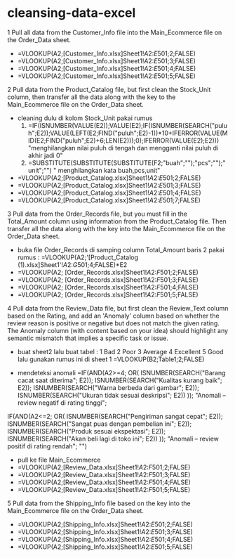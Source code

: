 # cleansing-data-excel

1	Pull all data from the Customer_Info file into the Main_Ecommerce file on the Order_Data sheet.
 - =VLOOKUP(A2;[Customer_Info.xlsx]Sheet1!$A$2:$E$501;2;FALSE)
 - =VLOOKUP(A2;[Customer_Info.xlsx]Sheet1!$A$2:$E$501;3;FALSE)
 - =VLOOKUP(A2;[Customer_Info.xlsx]Sheet1!$A$2:$E$501;4;FALSE)
 - =VLOOKUP(A2;[Customer_Info.xlsx]Sheet1!$A$2:$E$501;5;FALSE)

2 Pull data from the Product_Catalog file, but first clean the Stock_Unit column, then transfer all the data along with the key to the Main_Ecommerce file on the Order_Data sheet.	
 - cleaning dulu di kolom Stock_Unit pakai rumus
   1. =IF(ISNUMBER(VALUE(E2));VALUE(E2);IF(ISNUMBER(SEARCH("puluh";E2));VALUE(LEFT(E2;FIND("puluh";E2)-1))*10+IFERROR(VALUE(MID(E2;FIND("puluh";E2)+6;LEN(E2)));0);IFERROR(VALUE(E2);E2))) "menghilangkan nilai puluh di tengah dan mengganti nilai puluh di akhir jadi 0"
   2. =SUBSTITUTE(SUBSTITUTE(SUBSTITUTE(F2;"buah";"");"pcs";"");"unit";"")  " menghilangkan kata buah,pcs,unit"
 - =VLOOKUP(A2;[Product_Catalog.xlsx]Sheet1!$A$2:$E$501;2;FALSE)
 - =VLOOKUP(A2;[Product_Catalog.xlsx]Sheet1!$A$2:$E$501;3;FALSE)
 - =VLOOKUP(A2;[Product_Catalog.xlsx]Sheet1!$A$2:$E$501;4;FALSE)
 - =VLOOKUP(A2;[Product_Catalog.xlsx]Sheet1!$A$2:$E$501;7;FALSE)

3	Pull data from the Order_Records file, but you must fill in the Total_Amount column using information from the Product_Catalog file. Then transfer all the data along with the  key into the Main_Ecommerce file on the Order_Data sheet. 
 - buka file  Order_Records di samping column Total_Amount baris 2 pakai rumus :  =VLOOKUP(A2;'[Product_Catalog (1).xlsx]Sheet1'!$A$2:$G$501;4;FALSE)*E2
 - =VLOOKUP(A2; [Order_Records.xlsx]Sheet1!$A$2:$F$501;2;FALSE)
 - =VLOOKUP(A2; [Order_Records.xlsx]Sheet1!$A$2:$F$501;3;FALSE)
 - =VLOOKUP(A2; [Order_Records.xlsx]Sheet1!$A$2:$F$501;4;FALSE)
 - =VLOOKUP(A2; [Order_Records.xlsx]Sheet1!$A$2:$F$501;5;FALSE)


4	Pull data from the Review_Data file, but first clean the Review_Text column based on the Rating, and add an 'Anomaly' column based on whether the review reason is positive or negative but does not match the given rating. The Anomaly column (with content based on your idea) should highlight any semantic mismatch that implies a specific task or issue.

 - buat sheet2 lalu buat tabel :
1	Bad
2	Poor
3	Average
4	Excellent
5	Good
lalu gunakan rumus ini di sheet 1 =VLOOKUP(B2;Table1;2;FALSE)

 - mendeteksi anomali
=IF(AND(A2>=4; OR(
   ISNUMBER(SEARCH("Barang cacat saat diterima"; E2));
   ISNUMBER(SEARCH("Kualitas kurang baik"; E2));
   ISNUMBER(SEARCH("Warna berbeda dari gambar"; E2));
   ISNUMBER(SEARCH("Ukuran tidak sesuai deskripsi"; E2))
)); "Anomali – review negatif di rating tinggi";

IF(AND(A2<=2; OR(
   ISNUMBER(SEARCH("Pengiriman sangat cepat"; E2));
   ISNUMBER(SEARCH("Sangat puas dengan pembelian ini"; E2));
   ISNUMBER(SEARCH("Produk sesuai ekspektasi"; E2));
   ISNUMBER(SEARCH("Akan beli lagi di toko ini"; E2))
)); "Anomali – review positif di rating rendah"; "")

 - pull ke file Main_Ecommerce
 - =VLOOKUP(A2;[Review_Data.xlsx]Sheet1!$A$2:$F$501;2;FALSE)
 - =VLOOKUP(A2;[Review_Data.xlsx]Sheet1!$A$2:$F$501;3;FALSE)
 - =VLOOKUP(A2;[Review_Data.xlsx]Sheet1!$A$2:$F$501;4;FALSE)
 - =VLOOKUP(A2;[Review_Data.xlsx]Sheet1!$A$2:$F$501;5;FALSE)

5	Pull data from the Shipping_Info file based on the key into the Main_Ecommerce file on the Order_Data sheet.

 - =VLOOKUP(A2;[Shipping_Info.xlsx]Sheet1!$A$2:$E$501;2;FALSE)
 - =VLOOKUP(A2;[Shipping_Info.xlsx]Sheet1!$A$2:$E$501;3;FALSE)
 - =VLOOKUP(A2;[Shipping_Info.xlsx]Sheet1!$A$2:$E$501;4;FALSE)
 - =VLOOKUP(A2;[Shipping_Info.xlsx]Sheet1!$A$2:$E$501;5;FALSE)








